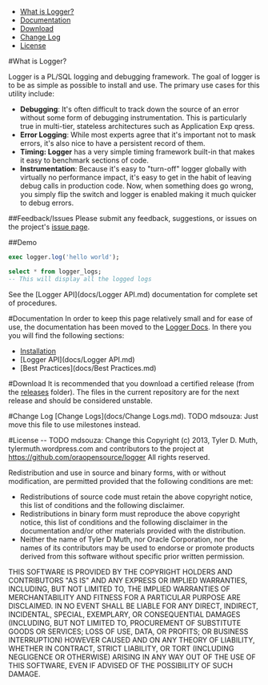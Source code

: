 - [What is Logger?](#what-is-logger)
- [Documentation](#documentation)
- [Download](#download)
- [Change Log](#change-log)
- [License](#license)

#What is Logger?

Logger is a PL/SQL logging and debugging framework. The goal of logger is to be as simple as possible to install and use. The primary use cases for this utility include:

* **Debugging**: It's often difficult to track down the source of an error without some form of debugging instrumentation. This is particularly true in multi-tier, stateless architectures such as Application Exp qress.
* **Error Logging**: While most experts agree that it's important not to mask errors, it's also nice to have a persistent record of them.
* **Timing: Logger** has a very simple timing framework built-in that makes it easy to benchmark sections of code.
* **Instrumentation**: Because it's easy to "turn-off" logger globally with virtually no performance impact, it's easy to get in the habit of leaving debug calls in production code. Now, when something does go wrong, you simply flip the switch and logger is enabled making it much quicker to debug errors.

##Feedback/Issues
Please submit any feedback, suggestions, or issues on the project's [issue page](https://github.com/oraopensource/logger/issues).

##Demo
```sql
exec logger.log('hello world');

select * from logger_logs;
-- This will display all the logged logs
```

See the [Logger API](docs/Logger API.md) documentation for complete set of procedures.

#Documentation
In order to keep this page relatively small and for ease of use, the documentation has been moved to the [Logger Docs](docs). In there you you will find the following sections:
- [Installation](docs/Installation.md)
- [Logger API](docs/Logger API.md)
- [Best Practices](docs/Best Practices.md)

#Download
It is recommended that you download a certified release (from the [releases](https://github.com/oraopensource/logger/releases) folder). The files in the current repository are for the next release and should be considered unstable.

#Change Log
[Change Logs](docs/Change Logs.md). TODO mdsouza: Just move this file to use milestones instead.


#License
-- TODO mdsouza: Change this
Copyright (c) 2013, Tyler D. Muth, tylermuth.wordpress.com
and contributors to the project at
https://github.com/oraopensource/logger
All rights reserved.

Redistribution and use in source and binary forms, with or without
modification, are permitted provided that the following conditions are met:
* Redistributions of source code must retain the above copyright
  notice, this list of conditions and the following disclaimer.
* Redistributions in binary form must reproduce the above copyright
 notice, this list of conditions and the following disclaimer in the
 documentation and/or other materials provided with the distribution.
* Neither the name of Tyler D Muth, nor Oracle Corporation, nor the
  names of its contributors may be used to endorse or promote products
  derived from this software without specific prior written permission.

THIS SOFTWARE IS PROVIDED BY THE COPYRIGHT HOLDERS AND CONTRIBUTORS "AS IS" AND
ANY EXPRESS OR IMPLIED WARRANTIES, INCLUDING, BUT NOT LIMITED TO, THE IMPLIED
WARRANTIES OF MERCHANTABILITY AND FITNESS FOR A PARTICULAR PURPOSE ARE
DISCLAIMED. IN NO EVENT SHALL <COPYRIGHT HOLDER> BE LIABLE FOR ANY
DIRECT, INDIRECT, INCIDENTAL, SPECIAL, EXEMPLARY, OR CONSEQUENTIAL DAMAGES
(INCLUDING, BUT NOT LIMITED TO, PROCUREMENT OF SUBSTITUTE GOODS OR SERVICES;
LOSS OF USE, DATA, OR PROFITS; OR BUSINESS INTERRUPTION) HOWEVER CAUSED AND
ON ANY THEORY OF LIABILITY, WHETHER IN CONTRACT, STRICT LIABILITY, OR TORT
(INCLUDING NEGLIGENCE OR OTHERWISE) ARISING IN ANY WAY OUT OF THE USE OF THIS
SOFTWARE, EVEN IF ADVISED OF THE POSSIBILITY OF SUCH DAMAGE.
